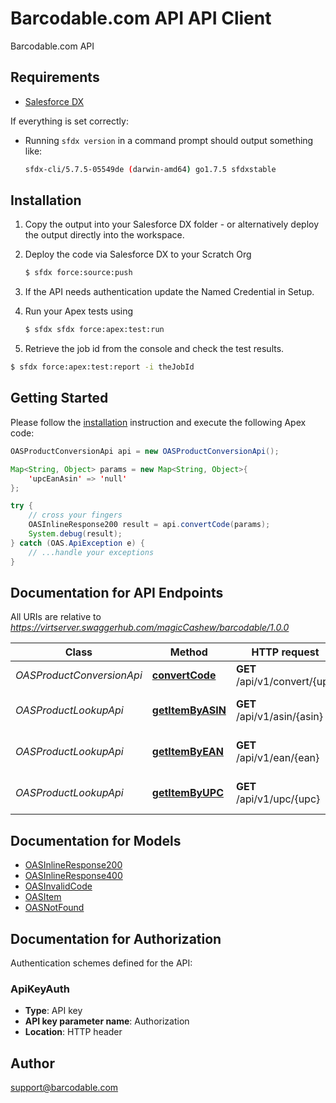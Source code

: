# Barcodable.com API API Client

Barcodable.com API

## Requirements

- [Salesforce DX](https://www.salesforce.com/products/platform/products/salesforce-dx/)


If everything is set correctly:

- Running `sfdx version` in a command prompt should output something like:

  ```bash
  sfdx-cli/5.7.5-05549de (darwin-amd64) go1.7.5 sfdxstable
  ```


## Installation

1. Copy the output into your Salesforce DX folder - or alternatively deploy the output directly into the workspace.
2. Deploy the code via Salesforce DX to your Scratch Org

   ```bash
   $ sfdx force:source:push
   ```
3. If the API needs authentication update the Named Credential in Setup.
4. Run your Apex tests using

    ```bash
    $ sfdx sfdx force:apex:test:run
    ```
5. Retrieve the job id from the console and check the test results.

  ```bash
  $ sfdx force:apex:test:report -i theJobId
  ```


## Getting Started

Please follow the [installation](#installation) instruction and execute the following Apex code:

```java
OASProductConversionApi api = new OASProductConversionApi();

Map<String, Object> params = new Map<String, Object>{
    'upcEanAsin' => 'null'
};

try {
    // cross your fingers
    OASInlineResponse200 result = api.convertCode(params);
    System.debug(result);
} catch (OAS.ApiException e) {
    // ...handle your exceptions
}
```

## Documentation for API Endpoints

All URIs are relative to *https://virtserver.swaggerhub.com/magicCashew/barcodable/1.0.0*

Class | Method | HTTP request | Description
------------ | ------------- | ------------- | -------------
*OASProductConversionApi* | [**convertCode**](OASProductConversionApi.md#convertCode) | **GET** /api/v1/convert/{upc | ean | asin} | Convert between UPC, EAN, and ASIN product codes.
*OASProductLookupApi* | [**getItemByASIN**](OASProductLookupApi.md#getItemByASIN) | **GET** /api/v1/asin/{asin} | Find item by asin code
*OASProductLookupApi* | [**getItemByEAN**](OASProductLookupApi.md#getItemByEAN) | **GET** /api/v1/ean/{ean} | Find item by UPC code
*OASProductLookupApi* | [**getItemByUPC**](OASProductLookupApi.md#getItemByUPC) | **GET** /api/v1/upc/{upc} | Find item by UPC code


## Documentation for Models

 - [OASInlineResponse200](OASInlineResponse200.md)
 - [OASInlineResponse400](OASInlineResponse400.md)
 - [OASInvalidCode](OASInvalidCode.md)
 - [OASItem](OASItem.md)
 - [OASNotFound](OASNotFound.md)


## Documentation for Authorization

Authentication schemes defined for the API:
### ApiKeyAuth

- **Type**: API key
- **API key parameter name**: Authorization
- **Location**: HTTP header


## Author

support@barcodable.com


